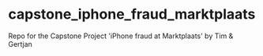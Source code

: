# capstone_iphone_fraud_marktplaats
Repo for the Capstone Project 'iPhone fraud at Marktplaats' by Tim &amp; Gertjan
